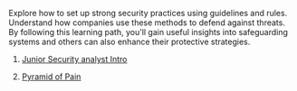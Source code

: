 Explore how to set up strong security practices using guidelines and rules. Understand how companies use these methods to defend against threats. By following this learning path, you'll gain useful insights into safeguarding systems and others can also enhance their protective strategies.

1. [Junior Security analyst Intro](Junior%20Security%20Analyst%20Intro.md#junior-security-operations-analyst)

2. [Pyramid of Pain](Pyramid%20of%20Pain.md#piramid-of-pain)

